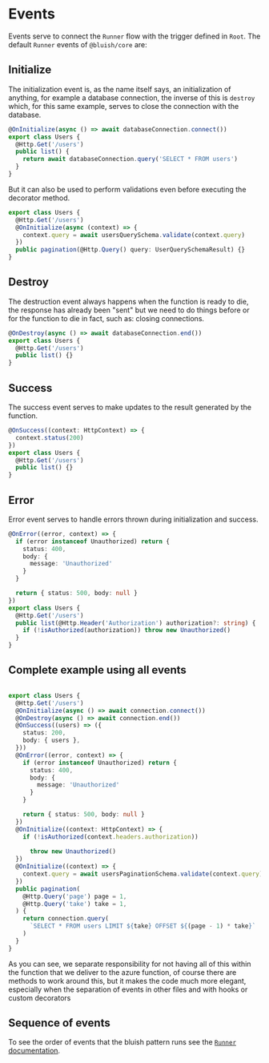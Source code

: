 # Events

Events serve to connect the `Runner` flow with the trigger defined in `Root`. The default `Runner` events of `@bluish/core` are:

## Initialize

The initialization event is, as the name itself says, an initialization of anything, for example a database connection, the inverse of this is `destroy` which, for this same example, serves to close the connection with the database.

```ts
@OnInitialize(async () => await databaseConnection.connect())
export class Users {
  @Http.Get('/users')
  public list() {
    return await databaseConnection.query('SELECT * FROM users')
  }
}
```

But it can also be used to perform validations even before executing the decorator method.

```ts
export class Users {
  @Http.Get('/users')
  @OnInitialize(async (context) => {
    context.query = await usersQuerySchema.validate(context.query)
  })
  public pagination(@Http.Query() query: UserQuerySchemaResult) {}
}
```

## Destroy

The destruction event always happens when the function is ready to die, the response has already been "sent" but we need to do things before or for the function to die in fact, such as: closing connections.

```ts
@OnDestroy(async () => await databaseConnection.end())
export class Users {
  @Http.Get('/users')
  public list() {}
}
```

## Success

The success event serves to make updates to the result generated by the function.

```ts
@OnSuccess((context: HttpContext) => {
  context.status(200)
})
export class Users {
  @Http.Get('/users')
  public list() {}
}
```

## Error

Error event serves to handle errors thrown during initialization and success.

```ts
@OnError((error, context) => {
  if (error instanceof Unauthorized) return {
    status: 400,
    body: {
      message: 'Unauthorized'
    }
  }

  return { status: 500, body: null }
})
export class Users {
  @Http.Get('/users')
  public list(@Http.Header('Authorization') authorization?: string) {
    if (!isAuthorized(authorization)) throw new Unauthorized()
  }
}
```

## Complete example using all events

```ts

export class Users {
  @Http.Get('/users')
  @OnInitialize(async () => await connection.connect())
  @OnDestroy(async () => await connection.end())
  @OnSuccess((users) => ({
    status: 200,
    body: { users },
  }))
  @OnError((error, context) => {
    if (error instanceof Unauthorized) return {
      status: 400,
      body: {
        message: 'Unauthorized'
      }
    }

    return { status: 500, body: null }
  })
  @OnInitialize((context: HttpContext) => {
    if (!isAuthorized(context.headers.authorization))
    
      throw new Unauthorized()
  })
  @OnInitialize((context) => {
    context.query = await usersPaginationSchema.validate(context.query)
  })
  public pagination(
    @Http.Query('page') page = 1,
    @Http.Query('take') take = 1,
  ) {
    return connection.query(
      `SELECT * FROM users LIMIT ${take} OFFSET ${(page - 1) * take}`
    )
  }
}
```

As you can see, we separate responsibility for not having all of this within the function that we deliver to the azure function, of course there are methods to work around this, but it makes the code much more elegant, especially when the separation of events in other files and with hooks or custom decorators

## Sequence of events

To see the order of events that the bluish pattern runs see the [`Runner` documentation](./runner.md#the-order).
